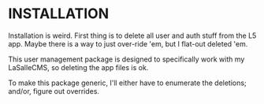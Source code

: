 # INSTALLATION

Installation is weird. First thing is to delete all user and auth stuff from the L5 app. Maybe there is a way to just over-ride 'em, but I flat-out deleted 'em. 

This user management package is designed to specifically work with my LaSalleCMS, so deleting the app files is ok. 

To make this package generic, I'll either have to enumerate the deletions; and/or, figure out overrides. 